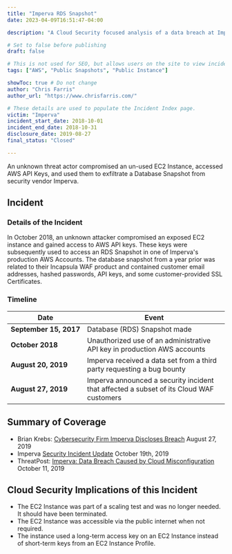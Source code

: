 ```yaml
---
title: "Imperva RDS Snapshot"
date: 2023-04-09T16:51:47-04:00

description: "A Cloud Security focused analysis of a data breach at Imperva in October 2018"

# Set to false before publishing
draft: false

# This is not used for SEO, but allows users on the site to view incidents by keyword
tags: ["AWS", "Public Snapshots", "Public Instance"]

showToc: true # Do not change
author: "Chris Farris"
author_url: "https://www.chrisfarris.com/"

# These details are used to populate the Incident Index page.
victim: "Imperva"
incident_start_date: 2018-10-01
incident_end_date: 2018-10-31
disclosure_date: 2019-08-27
final_status: "Closed"

---
```


An unknown threat actor compromised an un-used EC2 Instance, accessed AWS API Keys, and used them to exfiltrate a Database Snapshot from security vendor Imperva.

<!--more--> <!-- This separates the synopsis from the main body -->

## Incident

### Details of the Incident

In October 2018, an unknown attacker compromised an exposed EC2 instance and gained access to AWS API keys. These keys were subsequently used to access an RDS Snapshot in one of Imperva's production AWS Accounts. The database snapshot from a year prior was related to their Incapsula WAF product and contained customer email addresses, hashed passwords, API keys, and some customer-provided SSL Certificates.

### Timeline
| Date | Event |
| ------ | ----- |
| **September&nbsp;15,&nbsp;2017** | Database (RDS) Snapshot made|
| **October 2018** | Unauthorized use of an administrative API key in production AWS accounts|
| **August 20, 2019** | Imperva received a data set from a third party requesting a bug bounty|
| **August 27, 2019** | Imperva announced a security incident that affected a subset of its Cloud WAF customers|


## Summary of Coverage
* Brian Krebs: [Cybersecurity Firm Imperva Discloses Breach](https://krebsonsecurity.com/2019/08/cybersecurity-firm-imperva-discloses-breach/) August 27, 2019
* Imperva [Security Incident Update](https://www.imperva.com/blog/ceoblog/) October 19th, 2019
* ThreatPost: [Imperva: Data Breach Caused by Cloud Misconfiguration](https://threatpost.com/imperva-data-breach-cloud-misconfiguration/149127/) October 11, 2019


## Cloud Security Implications of this Incident
* The EC2 Instance was part of a scaling test and was no longer needed. It should have been terminated.
* The EC2 Instance was accessible via the public internet when not required.
* The instance used a long-term access key on an EC2 Instance instead of short-term keys from an EC2 Instance Profile.
